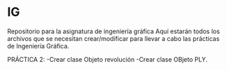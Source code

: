 # IG
Repositorio para la asignatura de ingeniería gráfica
Aquí estarán todos los archivos que se necesitan crear/modificar para llevar a cabo las prácticas de Ingeniería Gráfica.

PRÁCTICA 2: 
  -Crear clase Objeto revolución
  -Crear clase OBjeto PLY.
